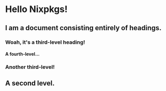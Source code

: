# Hello Nixpkgs!

## I am a document consisting entirely of headings.

### Woah, it's a third-level heading!

#### A fourth-level...

### Another third-level!

## A second level.
